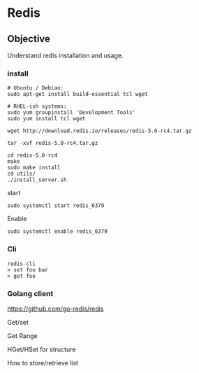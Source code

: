 # Redis

## Objective
Understand redis installation and usage.


### install

```
# Ubuntu / Debian:
sudo apt-get install build-essential tcl wget

# RHEL-ish systems:
sudo yum groupinstall 'Development Tools'
sudo yum install tcl wget
```

```
wget http://download.redis.io/releases/redis-5.0-rc4.tar.gz

tar -xvf redis-5.0-rc4.tar.gz

cd redis-5.0-rc4
make
sudo make install
cd utils/
./install_server.sh
```

start

```
sudo systemctl start redis_6379

```

Enable
```
sudo systemctl enable redis_6379
```


### Cli

```
redis-cli
> set foo bar
> get foo
```

### Golang client

https://github.com/go-redis/redis

Get/set

Get Range

HGet/HSet for structure

How to store/retrieve list
